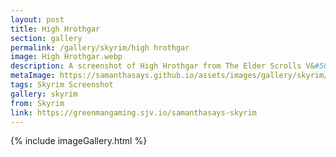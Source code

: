 ```yaml
---
layout: post
title: High Hrothgar
section: gallery
permalink: /gallery/skyrim/high hrothgar
image: High Hrothgar.webp
description: A screenshot of High Hrothgar from The Elder Scrolls V&#58; Skyrim, taken by Samantha Says.
metaImage: https://samanthasays.github.io/assets/images/gallery/skyrim/High Hrothgar.webp
tags: Skyrim Screenshot
gallery: skyrim
from: Skyrim
link: https://greenmangaming.sjv.io/samanthasays-skyrim
---
```

{% include imageGallery.html %}